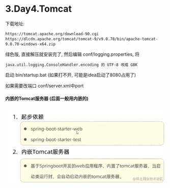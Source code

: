 # 3.Day4.Tomcat

下载地址: 

```
https://tomcat.apache.org/download-90.cgi
https://dlcdn.apache.org/tomcat/tomcat-9/v9.0.78/bin/apache-tomcat-9.0.78-windows-x64.zip
```

绿色版, 直接解压就安装完了, 然后编辑 conf/logging.properties, 将
```
java.util.logging.ConsoleHandler.encoding 的 UTF-8 改成 GBK
```
启动 bin/startup.bat (如果打不开, 可能是idea启动了8080占用了)

如果需要改端口 conf/server.xml中port


#### 内嵌的Tomcat服务器 (后面一般用内嵌的)

![logo](../../_media/img/java/day4_1.png)